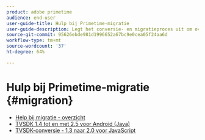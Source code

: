 ```yaml
---
product: adobe primetime
audience: end-user
user-guide-title: Hulp bij Primetime-migratie
user-guide-description: Legt het conversie- en migratieproces uit om over te stappen van uw bestaande Primetime TVSDK Suite naar de suite van de volgende generatie.
source-git-commit: 95626ebde981d1996652a67bc9e0cea05f24aa6d
workflow-type: tm+mt
source-wordcount: '37'
ht-degree: 64%

---
```



# Hulp bij Primetime-migratie {#migration}

+ [Help bij migratie - overzicht](home.md)
+ [TVSDK 1.4 tot en met 2.5 voor Android (Java)](tvsdk-14-25-android.md)
+ [TVSDK-conversie - 1.3 naar 2.0 voor JavaScript](tvsdk-13-to-20-for-javascript.md)
